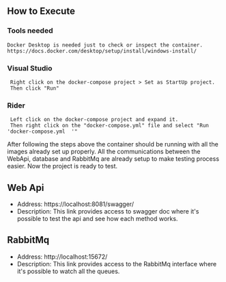 ## How to Execute

  ### Tools needed
    Docker Desktop is needed just to check or inspect the container.
	https://docs.docker.com/desktop/setup/install/windows-install/


  ### Visual Studio
     Right click on the docker-compose project > Set as StartUp project. 
     Then click "Run"
 
  ### Rider 
     Left click on the docker-compose project and expand it.
     Then right click on the "docker-compose.yml" file and select "Run 'docker-compose.yml	'" 

 After following the steps above the container should be running with all the images already set up properly.
 All the communications between the WebApi, database and RabbitMq are already setup to make testing process easier.
 Now the project is ready to test.

## Web Api 
- Address: https://localhost:8081/swagger/
- Description: This link provides access to swagger doc where it's possible to test the api and see how each method works.

## RabbitMq
- Address: http://localhost:15672/
- Description: This link provides access to the RabbitMq interface where it's possible to watch all the queues.